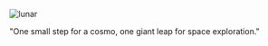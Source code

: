 ![lunar](https://github.com/user-attachments/assets/c7c035bd-8b23-41c4-b10b-d5bbb7b1dcb4)


"One small step for a cosmo, one giant leap for space exploration."
